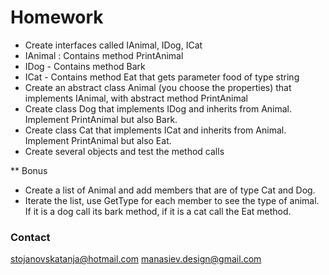 # Homework
* Create interfaces called IAnimal, IDog, ICat
* IAnimal : Contains method PrintAnimal
* IDog - Contains method Bark
* ICat - Contains method Eat that gets parameter food of type string
* Create an abstract class Animal (you choose the properties) that implements IAnimal, with abstract method PrintAnimal 
* Create class Dog that implements IDog and inherits from Animal. Implement PrintAnimal but also Bark.
* Create class Cat that implements ICat and inherits from Animal. Implement PrintAnimal but also Eat.
* Create several objects and test the method calls

** Bonus
* Create a list of Animal and add members that are of type Cat and Dog. 
* Iterate the list, use GetType for each member to see the type of animal. If it is a dog call its bark method, if it is a cat call the Eat method.

### Contact
stojanovskatanja@hotmail.com
manasiev.design@gmail.com


